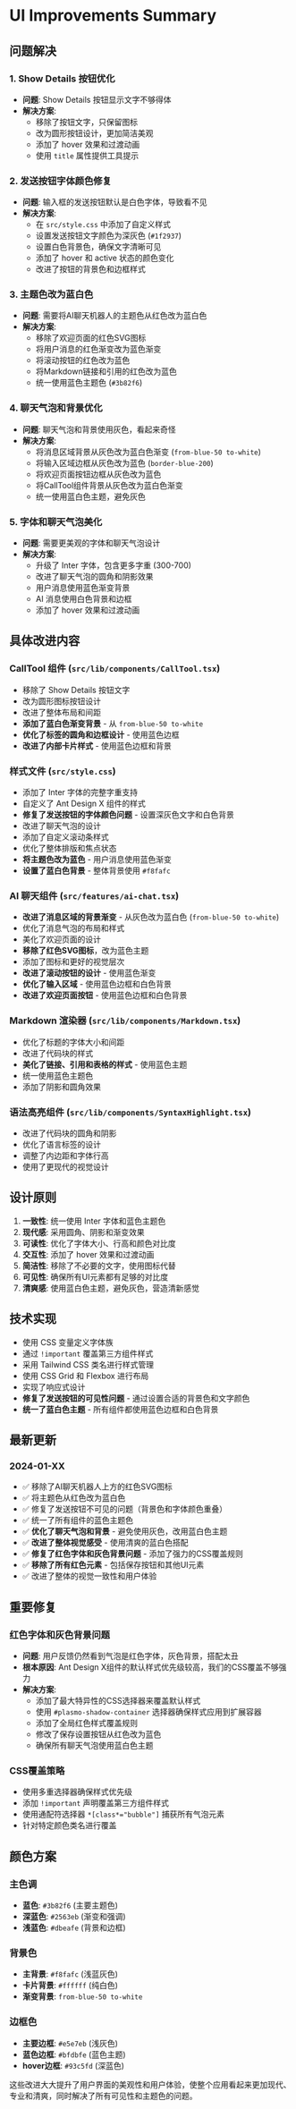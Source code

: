# UI Improvements Summary

## 问题解决

### 1. Show Details 按钮优化
- **问题**: Show Details 按钮显示文字不够得体
- **解决方案**: 
  - 移除了按钮文字，只保留图标
  - 改为圆形按钮设计，更加简洁美观
  - 添加了 hover 效果和过渡动画
  - 使用 `title` 属性提供工具提示

### 2. 发送按钮字体颜色修复
- **问题**: 输入框的发送按钮默认是白色字体，导致看不见
- **解决方案**:
  - 在 `src/style.css` 中添加了自定义样式
  - 设置发送按钮文字颜色为深灰色 (`#1f2937`)
  - 设置白色背景色，确保文字清晰可见
  - 添加了 hover 和 active 状态的颜色变化
  - 改进了按钮的背景色和边框样式

### 3. 主题色改为蓝白色
- **问题**: 需要将AI聊天机器人的主题色从红色改为蓝白色
- **解决方案**:
  - 移除了欢迎页面的红色SVG图标
  - 将用户消息的红色渐变改为蓝色渐变
  - 将滚动按钮的红色改为蓝色
  - 将Markdown链接和引用的红色改为蓝色
  - 统一使用蓝色主题色 (`#3b82f6`)

### 4. 聊天气泡和背景优化
- **问题**: 聊天气泡和背景使用灰色，看起来奇怪
- **解决方案**:
  - 将消息区域背景从灰色改为蓝白色渐变 (`from-blue-50 to-white`)
  - 将输入区域边框从灰色改为蓝色 (`border-blue-200`)
  - 将欢迎页面按钮边框从灰色改为蓝色
  - 将CallTool组件背景从灰色改为蓝白色渐变
  - 统一使用蓝白色主题，避免灰色

### 5. 字体和聊天气泡美化
- **问题**: 需要更美观的字体和聊天气泡设计
- **解决方案**:
  - 升级了 Inter 字体，包含更多字重 (300-700)
  - 改进了聊天气泡的圆角和阴影效果
  - 用户消息使用蓝色渐变背景
  - AI 消息使用白色背景和边框
  - 添加了 hover 效果和过渡动画

## 具体改进内容

### CallTool 组件 (`src/lib/components/CallTool.tsx`)
- 移除了 Show Details 按钮文字
- 改为圆形图标按钮设计
- 改进了整体布局和间距
- **添加了蓝白色渐变背景** - 从 `from-blue-50 to-white`
- **优化了标签的圆角和边框设计** - 使用蓝色边框
- **改进了内部卡片样式** - 使用蓝色边框和背景

### 样式文件 (`src/style.css`)
- 添加了 Inter 字体的完整字重支持
- 自定义了 Ant Design X 组件的样式
- **修复了发送按钮的字体颜色问题** - 设置深灰色文字和白色背景
- 改进了聊天气泡的设计
- 添加了自定义滚动条样式
- 优化了整体排版和焦点状态
- **将主题色改为蓝色** - 用户消息使用蓝色渐变
- **设置了蓝白色背景** - 整体背景使用 `#f8fafc`

### AI 聊天组件 (`src/features/ai-chat.tsx`)
- **改进了消息区域的背景渐变** - 从灰色改为蓝白色 (`from-blue-50 to-white`)
- 优化了消息气泡的布局和样式
- 美化了欢迎页面的设计
- **移除了红色SVG图标**，改为蓝色主题
- 添加了图标和更好的视觉层次
- **改进了滚动按钮的设计** - 使用蓝色渐变
- **优化了输入区域** - 使用蓝色边框和白色背景
- **改进了欢迎页面按钮** - 使用蓝色边框和白色背景

### Markdown 渲染器 (`src/lib/components/Markdown.tsx`)
- 优化了标题的字体大小和间距
- 改进了代码块的样式
- **美化了链接、引用和表格的样式** - 使用蓝色主题
- 统一使用蓝色主题色
- 添加了阴影和圆角效果

### 语法高亮组件 (`src/lib/components/SyntaxHighlight.tsx`)
- 改进了代码块的圆角和阴影
- 优化了语言标签的设计
- 调整了内边距和字体行高
- 使用了更现代的视觉设计

## 设计原则

1. **一致性**: 统一使用 Inter 字体和蓝色主题色
2. **现代感**: 采用圆角、阴影和渐变效果
3. **可读性**: 优化了字体大小、行高和颜色对比度
4. **交互性**: 添加了 hover 效果和过渡动画
5. **简洁性**: 移除了不必要的文字，使用图标代替
6. **可见性**: 确保所有UI元素都有足够的对比度
7. **清爽感**: 使用蓝白色主题，避免灰色，营造清新感觉

## 技术实现

- 使用 CSS 变量定义字体族
- 通过 `!important` 覆盖第三方组件样式
- 采用 Tailwind CSS 类名进行样式管理
- 使用 CSS Grid 和 Flexbox 进行布局
- 实现了响应式设计
- **修复了发送按钮的可见性问题** - 通过设置合适的背景色和文字颜色
- **统一了蓝白色主题** - 所有组件都使用蓝色边框和白色背景

## 最新更新

### 2024-01-XX
- ✅ 移除了AI聊天机器人上方的红色SVG图标
- ✅ 将主题色从红色改为蓝白色
- ✅ 修复了发送按钮不可见的问题（背景色和字体颜色重叠）
- ✅ 统一了所有组件的蓝色主题色
- ✅ **优化了聊天气泡和背景** - 避免使用灰色，改用蓝白色主题
- ✅ **改进了整体视觉感受** - 使用清爽的蓝白色搭配
- ✅ **修复了红色字体和灰色背景问题** - 添加了强力的CSS覆盖规则
- ✅ **移除了所有红色元素** - 包括保存按钮和其他UI元素
- ✅ 改进了整体的视觉一致性和用户体验

## 重要修复

### 红色字体和灰色背景问题
- **问题**: 用户反馈仍然看到气泡是红色字体，灰色背景，搭配太丑
- **根本原因**: Ant Design X组件的默认样式优先级较高，我们的CSS覆盖不够强力
- **解决方案**:
  - 添加了最大特异性的CSS选择器来覆盖默认样式
  - 使用 `#plasmo-shadow-container` 选择器确保样式应用到扩展容器
  - 添加了全局红色样式覆盖规则
  - 修改了保存设置按钮从红色改为蓝色
  - 确保所有聊天气泡使用蓝白色主题

### CSS覆盖策略
- 使用多重选择器确保样式优先级
- 添加 `!important` 声明覆盖第三方组件样式
- 使用通配符选择器 `*[class*="bubble"]` 捕获所有气泡元素
- 针对特定颜色类名进行覆盖

## 颜色方案

### 主色调
- **蓝色**: `#3b82f6` (主要主题色)
- **深蓝色**: `#2563eb` (渐变和强调)
- **浅蓝色**: `#dbeafe` (背景和边框)

### 背景色
- **主背景**: `#f8fafc` (浅蓝灰色)
- **卡片背景**: `#ffffff` (纯白色)
- **渐变背景**: `from-blue-50 to-white`

### 边框色
- **主要边框**: `#e5e7eb` (浅灰色)
- **蓝色边框**: `#bfdbfe` (蓝色主题)
- **hover边框**: `#93c5fd` (深蓝色)

这些改进大大提升了用户界面的美观性和用户体验，使整个应用看起来更加现代、专业和清爽，同时解决了所有可见性和主题色的问题。
